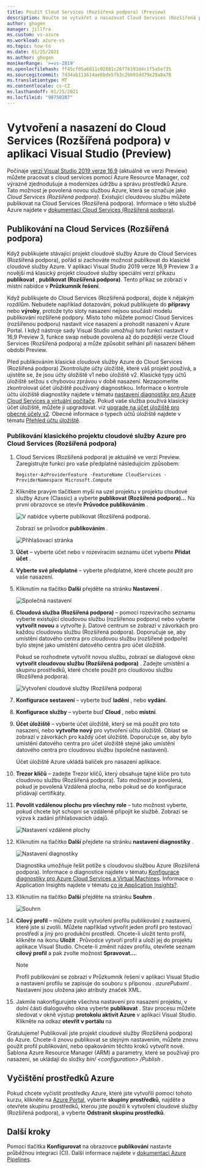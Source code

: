 ```yaml
---
title: Použít Cloud Services (Rozšířená podpora) (Preview)
description: Naučte se vytvářet a nasazovat Cloud Services (Rozšířená podpora) pomocí Azure Resource Manager se sadou Visual Studio.
author: ghogen
manager: jillfra
ms.custom: vs-azure
ms.workload: azure-vs
ms.topic: how-to
ms.date: 01/25/2021
ms.author: ghogen
monikerRange: '>=vs-2019'
ms.openlocfilehash: ff45cf05a6811c02881c26f76193d4c1f5a5e735
ms.sourcegitcommit: 7d34ab111614ae6bde5fb3c2bb91dd79e29a0a78
ms.translationtype: MT
ms.contentlocale: cs-CZ
ms.lasthandoff: 01/25/2021
ms.locfileid: "98750287"
---
```

# <a name="create-and-deploy-to-cloud-services-extended-support-in-visual-studio-preview"></a>Vytvoření a nasazení do Cloud Services (Rozšířená podpora) v aplikaci Visual Studio (Preview)

Počínaje [verzí Visual Studio 2019 verze 16,9](https://visualstudio.microsoft.com/vs/preview) (aktuálně ve verzi Preview) můžete pracovat s cloud services pomocí Azure Resource Manager, což výrazně zjednodušuje a modernizes údržbu a správu prostředků Azure. Tato možnost je povolená novou službou Azure, která se označuje jako *Cloud Services (Rozšířená podpora)*. Existující cloudovou službu můžete publikovat na Cloud Services (Rozšířená podpora). Informace o této službě Azure najdete v [dokumentaci Cloud Services (Rozšířená podpora)](/azure/cloud-services-extended-support/overview).

## <a name="publish-to-cloud-services-extended-support"></a>Publikování na Cloud Services (Rozšířená podpora)

Když publikujete stávající projekt cloudové služby Azure do Cloud Services (Rozšířená podpora), pořád si zachováte možnost publikovat do klasické cloudové služby Azure. V aplikaci Visual Studio 2019 verze 16,9 Preview 3 a novější má klasický projekt cloudové služby speciální verzi příkazu **publikovat** , **publikovat (Rozšířená podpora)**. Tento příkaz se zobrazí v místní nabídce v **Průzkumník řešení**.

Když publikujete do Cloud Services (Rozšířená podpora), dojde k nějakým rozdílům. Nebudete například dotazováni, pokud publikujete do **přípravy** nebo **výroby**, protože tyto sloty nasazení nejsou součástí modelu publikování rozšířené podpory. Místo toho můžete pomocí Cloud Services (rozšířenou podporu) nastavit více nasazení a prohodit nasazení v Azure Portal. I když nástroje sady Visual Studio umožňují tuto funkci nastavit v 16,9 Preview 3, funkce swap nebude povolena až do pozdější verze Cloud Services (Rozšířená podpora) a může způsobit selhání při nasazení během období Preview.

Před publikováním klasické cloudové služby Azure do Cloud Services (Rozšířená podpora) Zkontrolujte účty úložiště, které váš projekt používá, a ujistěte se, že jsou účty úložiště v1 nebo úložiště v2. Klasické typy účtů úložiště selžou s chybovou zprávou v době nasazení. Nezapomeňte zkontrolovat účet úložiště používaný diagnostikou. Informace o kontrole účtu úložiště diagnostiky najdete v tématu [nastavení diagnostiky pro Azure Cloud Services a virtuální počítače](vs-azure-tools-diagnostics-for-cloud-services-and-virtual-machines.md). Pokud vaše služba používá klasický účet úložiště, můžete ji upgradovat. viz [upgrade na účet úložiště pro obecné účely v2](/azure/storage/common/storage-account-upgrade?tabs=azure-portal).  Obecné informace o typech účtů úložiště najdete v tématu [Přehled účtu úložiště](/azure/storage/common/storage-account-overview).

### <a name="to-publish-a-classic-azure-cloud-service-project-to-cloud-services-extended-support"></a>Publikování klasického projektu cloudové služby Azure pro Cloud Services (Rozšířená podpora)

1. Cloud Services (Rozšířená podpora) je aktuálně ve verzi Preview. Zaregistrujte funkci pro vaše předplatné následujícím způsobem:

   ```azurepowershell-interactive
   Register-AzProviderFeature -FeatureName CloudServices -ProviderNamespace Microsoft.Compute
   ```

1. Klikněte pravým tlačítkem myši na uzel projektu v projektu cloudové služby Azure (Classic) a vyberte **publikovat (Rozšířená podpora)...** Na první obrazovce se otevře **Průvodce publikováním** .

   ![V nabídce vyberte publikovat (Rozšířená podpora).](./media/cloud-services-extended-support/publish-commands-on-menu.png)

   Zobrazí se průvodce **publikováním** .

   ![Přihlašovací stránka](./media/cloud-services-extended-support/publish-step1.png)

1. **Účet** – vyberte účet nebo v rozevíracím seznamu účet vyberte **Přidat účet** .

1. **Vyberte své předplatné** – vyberte předplatné, které chcete použít pro vaše nasazení.

1. Kliknutím na tlačítko **Další** přejděte na stránku **Nastavení** .

   ![Společná nastavení](./media/cloud-services-extended-support/publish-settings.png)

1. **Cloudová služba (Rozšířená podpora)** – pomocí rozevíracího seznamu vyberte existující cloudovou službu (rozšířenou podporu) nebo vyberte **vytvořit novou** a vytvořte ji. Datové centrum se zobrazí v závorkách pro každou cloudovou službu (Rozšířená podpora). Doporučuje se, aby umístění datového centra pro cloudovou službu (rozšířené podpoře) bylo stejné jako umístění datového centra pro účet úložiště.

   Pokud se rozhodnete vytvořit novou službu, zobrazí se dialogové okno **vytvořit cloudovou službu (Rozšířená podpora)** . Zadejte umístění a skupinu prostředků, které chcete použít pro cloudovou službu (Rozšířená podpora).

   ![Vytvoření cloudové služby (Rozšířená podpora)](./media/cloud-services-extended-support/extended-support-dialog.png)

1. **Konfigurace sestavení** – vyberte buď **ladění** , nebo **vydání**.

1. **Konfigurace služby** – vyberte buď **Cloud** , nebo **místní**.

1. **Účet úložiště** – vyberte účet úložiště, který se má použít pro toto nasazení, nebo **vytvořte nový** pro vytvoření účtu úložiště. Oblast se zobrazí v závorkách pro každý účet úložiště. Doporučuje se, aby bylo umístění datového centra pro účet úložiště stejné jako umístění datového centra pro cloudovou službu (společné nastavení).

   Účet úložiště Azure ukládá balíček pro nasazení aplikace.

1. **Trezor klíčů** – zadejte Trezor klíčů, který obsahuje tajné klíče pro tuto cloudovou službu (Rozšířená podpora). Tato možnost je povolená, pokud je povolená Vzdálená plocha, nebo pokud se do konfigurace přidávají certifikáty.

1. **Povolit vzdálenou plochu pro všechny role** – tuto možnost vyberte, pokud chcete být schopni se vzdáleně připojit ke službě. Zobrazí se výzva k zadání přihlašovacích údajů.

   ![Nastavení vzdálené plochy](./media/cloud-services-extended-support/remote-desktop-configuration.png)

1. Kliknutím na tlačítko **Další** přejdete na stránku **nastavení diagnostiky** .

   ![Nastavení diagnostiky](./media/cloud-services-extended-support/diagnostics-settings.png)

   Diagnostika umožňuje řešit potíže s cloudovou službou Azure (Rozšířená podpora). Informace o diagnostice najdete v tématu [Konfigurace diagnostiky pro Azure Cloud Services a Virtual Machines](./vs-azure-tools-diagnostics-for-cloud-services-and-virtual-machines.md). Informace o Application Insights najdete v tématu [co je Application Insights?](/azure/application-insights/app-insights-overview).

1. Kliknutím na tlačítko **Další** přejděte na stránku **Souhrn** .

   ![Souhrn](./media/cloud-services-extended-support/publish-summary.png)

1. **Cílový profil** – můžete zvolit vytvoření profilu publikování z nastavení, které jste si zvolili. Můžete například vytvořit jeden profil pro testovací prostředí a jiný pro produkční prostředí. Chcete-li uložit tento profil, klikněte na ikonu **Uložit** . Průvodce vytvoří profil a uloží jej do projektu aplikace Visual Studio. Chcete-li změnit název profilu, otevřete seznam **cílový profil** a pak zvolte možnost **Spravovat...**.

   > [!Note]
   > Profil publikování se zobrazí v Průzkumník řešení v aplikaci Visual Studio a nastavení profilu se zapisuje do souboru s příponou *. azurePubxml* . Nastavení jsou uložena jako atributy značek XML.

1. Jakmile nakonfigurujete všechna nastavení pro nasazení projektu, v dolní části dialogového okna vyberte **publikovat** . Stav procesu můžete sledovat v okně výstup **protokolu aktivit Azure** v aplikaci Visual Studio. Klikněte na odkaz **otevřít v portálu** na 

Gratulujeme! Publikovali jste projekt cloudové služby (Rozšířená podpora) do Azure. Chcete-li znovu publikovat se stejným nastavením, můžete znovu použít profil publikování, nebo opakováním těchto kroků vytvořit nové. Šablona Azure Resource Manager (ARM) a parametry, které se používají pro nasazení, se ukládají do složky *bin/ \<configuration\> /Publish* .

## <a name="clean-up-azure-resources"></a>Vyčištění prostředků Azure

Pokud chcete vyčistit prostředky Azure, které jste vytvořili pomocí tohoto kurzu, klikněte na [Azure Portal](https://portal.azure.com), vyberte **skupiny prostředků**, najděte a otevřete skupinu prostředků, kterou jste použili k vytvoření cloudové služby (Rozšířená podpora), a vyberte **Odstranit skupinu prostředků**.

## <a name="next-steps"></a>Další kroky

Pomocí tlačítka **Konfigurovat** na obrazovce **publikování** nastavte průběžnou integraci (CI). Další informace najdete v [dokumentaci Azure Pipelines](/azure/devops/pipelines/?view=azure-devops&preserve-view=true).
